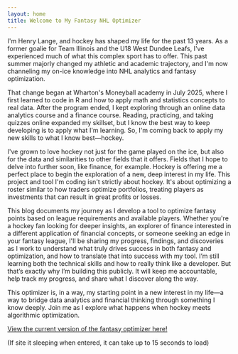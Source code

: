```yaml
---
layout: home
title: Welcome to My Fantasy NHL Optimizer
---
```


I'm Henry Lange, and hockey has shaped my life for the past 13 years. As a former goalie for Team Illinois and the U18 West Dundee Leafs, I've experienced much of what this complex sport has to offer. This past summer majorly changed my athletic and academic trajectory, and I'm now channeling my on-ice knowledge into NHL analytics and fantasy optimization.

That change began at Wharton's Moneyball academy in July 2025, where I first learned to code in R and how to apply math and statistics concepts to real data. After the program ended, I kept exploring through an online data analytics course and a finance course. Reading, practicing, and taking quizzes online expanded my skillset, but I know the best way to keep developing is to apply what I'm learning. So, I'm coming back to apply my new skills to what I know best—hockey.

I've grown to love hockey not just for the game played on the ice, but also for the data and similarities to other fields that it offers. Fields that I hope to delve into further soon, like finance, for example. Hockey is offering me a perfect place to begin the exploration of a new, deep interest in my life. This project and tool I'm coding isn't strictly about hockey. It's about optimizing a roster similar to how traders optimize portfolios, treating players as investments that can result in great profits or losses.

This blog documents my journey as I develop a tool to optimize fantasy points based on league requirements and available players. Whether you're a hockey fan looking for deeper insights, an explorer of finance interested in a different application of financial concepts, or someone seeking an edge in your fantasy league, I'll be sharing my progress, findings, and discoveries as I work to understand what truly drives success in both fantasy and optimization, and how to translate that into success with my tool. I’m still learning both the technical skills and how to really think like a developer. But that’s exactly why I’m building this publicly. It will keep me accountable, help track my progress, and share what I discover along the way.

This optimizer is, in a way, my starting point in a new interest in my life—a way to bridge data analytics and financial thinking through something I know deeply. Join me as I explore what happens when hockey meets algorithmic optimization.

[View the current version of the fantasy optimizer here!](https://henrylange.shinyapps.io/fantasy_nhl_optimizer/)

(If site it sleeping when entered, it can take up to 15 seconds to load)


